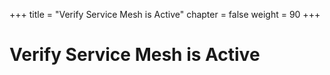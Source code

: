 +++
title = "Verify Service Mesh is Active"
chapter = false
weight = 90
+++

# Verify Service Mesh is Active

[//]: # (add content here)